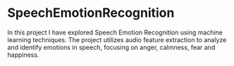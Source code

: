 # SpeechEmotionRecognition
In this project I have explored Speech Emotion Recognition using machine learning techniques.  The project utilizes audio feature extraction to analyze and identify emotions in speech, focusing on anger, calmness, fear and happiness.
